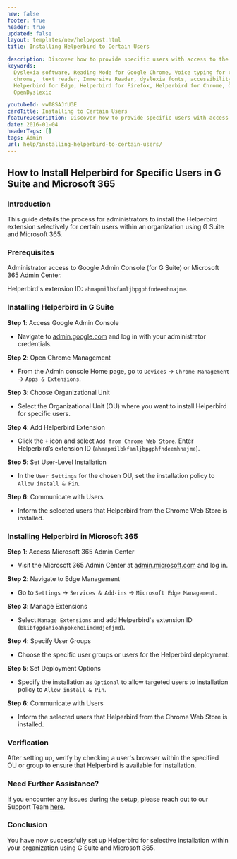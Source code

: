 ```yaml
---
new: false
footer: true
header: true
updated: false
layout: templates/new/help/post.html
title: Installing Helperbird to Certain Users

description: Discover how to provide specific users with access to the Helperbird extension. This guide details the process for selective Helperbird installation.
keywords:
  Dyslexia software, Reading Mode for Google Chrome, Voice typing for chrome, Text to speech for
  chrome,  text reader, Immersive Reader, dyslexia fonts, accessibility software, dyslexia software,
  Helperbird for Edge, Helperbird for Firefox, Helperbird for Chrome, Opendyslexic for Chrome,
  OpenDyslexic

youtubeId: vwT8SAJfU3E
cardTitle: Installing to Certain Users
featureDescription: Discover how to provide specific users with access to the Helperbird extension. This guide details the process for selective Helperbird installation.
date: 2016-01-04
headerTags: []
tags: Admin
url: help/installing-helperbird-to-certain-users/
---
```


## How to Install Helperbird for Specific Users in G Suite and Microsoft 365

### Introduction
This guide details the process for administrators to install the Helperbird extension selectively for certain users within an organization using G Suite and Microsoft 365.

### Prerequisites

Administrator access to Google Admin Console (for G Suite) or Microsoft 365 Admin Center.

Helperbird's extension ID: `ahmapmilbkfamljbpgphfndeemhnajme`.

### Installing Helperbird in G Suite

**Step 1**: Access Google Admin Console
- Navigate to [admin.google.com](https://admin.google.com/) and log in with your administrator credentials.

**Step 2**: Open Chrome Management
- From the Admin console Home page, go to `Devices` -> `Chrome Management` -> `Apps & Extensions`.

**Step 3**: Choose Organizational Unit
- Select the Organizational Unit (OU) where you want to install Helperbird for specific users.

**Step 4**: Add Helperbird Extension
- Click the `+` icon and select `Add from Chrome Web Store`. Enter Helperbird’s extension ID (`ahmapmilbkfamljbpgphfndeemhnajme`).

**Step 5**: Set User-Level Installation
- In the `User Settings` for the chosen OU, set the installation policy to `Allow install & Pin`.

**Step 6**: Communicate with Users
- Inform the selected users that Helperbird from the Chrome Web Store is installed.

### Installing Helperbird in Microsoft 365

**Step 1**: Access Microsoft 365 Admin Center
- Visit the Microsoft 365 Admin Center at [admin.microsoft.com](https://admin.microsoft.com/) and log in.

**Step 2**: Navigate to Edge Management
- Go to `Settings` -> `Services & Add-ins` -> `Microsoft Edge Management`.

**Step 3**: Manage Extensions
- Select `Manage Extensions` and add Helperbird's extension ID (`bkibfggdahioahpokehoiimdmdjefjmd`).

**Step 4**: Specify User Groups
- Choose the specific user groups or users for the Helperbird deployment.

**Step 5**: Set Deployment Options
- Specify the installation as `Optional` to allow targeted users to installation policy to `Allow install & Pin`.

**Step 6**: Communicate with Users
- Inform the selected users that Helperbird from the Chrome Web Store is installed.

### Verification

After setting up, verify by checking a user's browser within the specified OU or group to ensure that Helperbird is available for installation.

### Need Further Assistance?

If you encounter any issues during the setup, please reach out to our Support Team [here](https://www.helperbird.com/support).

### Conclusion

You have now successfully set up Helperbird for selective installation within your organization using G Suite and Microsoft 365.
